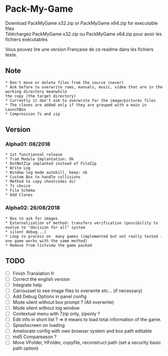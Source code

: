 # Pack-My-Game

Download PackMyGame x32.zip or PackMyGame x64.zip for executable files  
Téléchargez PackMyGame x32.zip ou PackMyGame x64.zip pour avoir les fichiers exécutables  

Vous pouvez lire une version Française de ce readme dans les fichiers texte.  

## Note
	* Don't move or delete files from the source (never)
	* Ask before to overwrite roms, manuals, music, video that are in the working directory meanwhile
	the copy (the target directory)
	* Currently it don't ask to overwrite for the image/pictures files 
	* The clones are added only if they are grouped with a main in LaunchBox
	* Compression 7z and zip
		
## Version
### Alpha01: 08/2018
	* 1st functionnal release
	* Trad Module Implantation: Ok
	* DotNetZip implanted instead of FileZip
	* Write Log	
	* Window log mode autokill, keep: ok			
	* Custom Box to handle collisions
	* Method to copy cheatcodes dir
	* 7z choice
	* File Schéma
	* Add Clones
		
### Alpha02: 26/08/2018
	* Box to ask for images 
	* Externalization of method: transfers verification (possibility to evolve to "decision for all" system
	* silent debug...)
	* Loop to process on  many games (implemented but not really tested - one game works with the same method)
	* Remove from listview the game packed

## TODO

- [ ] Finish Translation fr
- [ ] Correct the english version		
- [ ] Integrate help
- [ ] Carroussel to see image files to overwrite etc... (if necessary)		
- [ ] Add Debug Options in panel config
- [ ] Mode silent without box prompt ? (All overwrite)
- [ ] Mode silent without log window
- [ ] Contextual menu with 7zip only, ziponly ?
- [ ] Edit info in short list ? => it means to load total information of the game.
- [ ] Splashscreen on loading
- [ ] Ameliorate config with own browser system  and box path editable
- [ ] md5 Compareason ?
- [ ] Move VFolder, HFolder, copyfile, reconstruct path (set a security basic path option)
